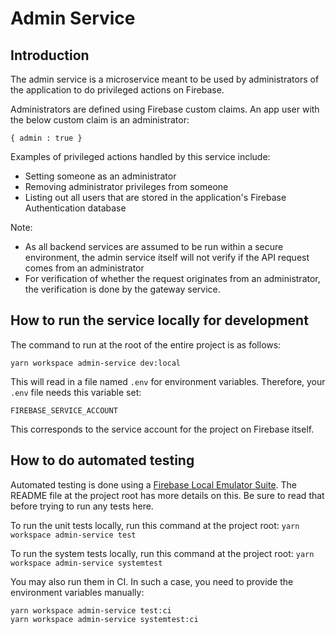 # Admin Service

## Introduction
The admin service is a microservice meant to be used by administrators of the application to do privileged actions on Firebase.

Administrators are defined using Firebase custom claims. An app user with the below custom claim is an administrator:
```
{ admin : true }
```

Examples of privileged actions handled by this service include:
* Setting someone as an administrator
* Removing administrator privileges from someone
* Listing out all users that are stored in the application's Firebase Authentication database

Note: 
* As all backend services are assumed to be run within a secure environment, the admin service itself will not verify if the API request comes from an administrator
* For verification of whether the request originates from an administrator, the verification is done by the gateway service.

## How to run the service locally for development
The command to run at the root of the entire project is as follows:
```
yarn workspace admin-service dev:local
```

This will read in a file named `.env` for environment variables. Therefore, your `.env` file needs this variable set:
```
FIREBASE_SERVICE_ACCOUNT
```

This corresponds to the service account for the project on Firebase itself.

## How to do automated testing
Automated testing is done using a [Firebase Local Emulator Suite](https://firebase.google.com/docs/emulator-suite).
The README file at the project root has more details on this. Be sure to read that before trying to run any tests here.

To run the unit tests locally, run this command at the project root:
`yarn workspace admin-service test`

To run the system tests locally, run this command at the project root:
`yarn workspace admin-service systemtest`

You may also run them in CI. In such a case, you need to provide the environment variables manually:
```
yarn workspace admin-service test:ci
yarn workspace admin-service systemtest:ci
```
